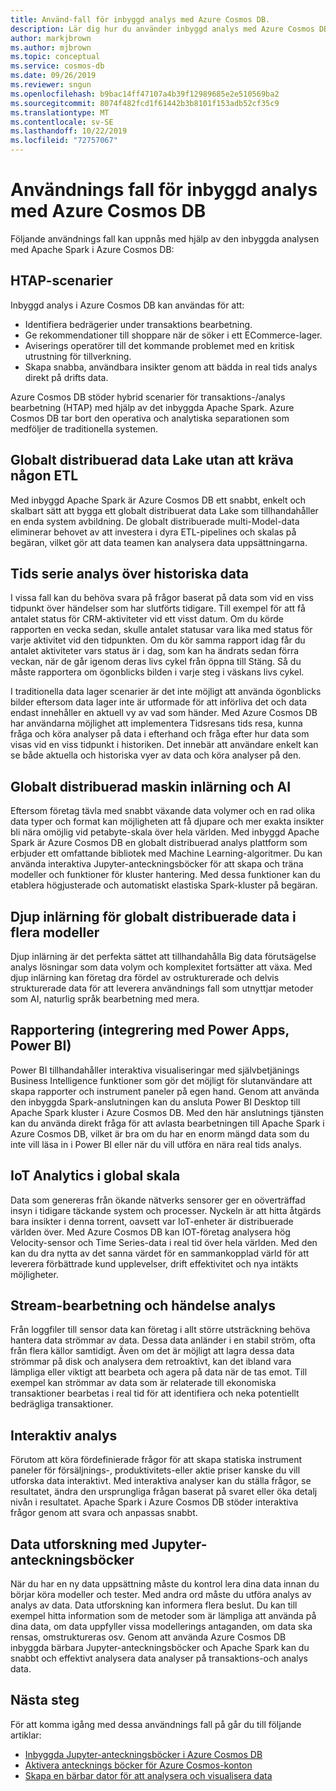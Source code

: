 ```yaml
---
title: Använd-fall för inbyggd analys med Azure Cosmos DB.
description: Lär dig hur du använder inbyggd analys med Azure Cosmos DB i olika användnings fall.
author: markjbrown
ms.author: mjbrown
ms.topic: conceptual
ms.service: cosmos-db
ms.date: 09/26/2019
ms.reviewer: sngun
ms.openlocfilehash: b9bac14ff47107a4b39f12989685e2e510569ba2
ms.sourcegitcommit: 8074f482fcd1f61442b3b8101f153adb52cf35c9
ms.translationtype: MT
ms.contentlocale: sv-SE
ms.lasthandoff: 10/22/2019
ms.locfileid: "72757067"
---
```

# <a name="use-cases-for-built-in-analytics-with-azure-cosmos-db"></a>Användnings fall för inbyggd analys med Azure Cosmos DB

Följande användnings fall kan uppnås med hjälp av den inbyggda analysen med Apache Spark i Azure Cosmos DB:

## <a name="htap-scenarios"></a>HTAP-scenarier

Inbyggd analys i Azure Cosmos DB kan användas för att:

* Identifiera bedrägerier under transaktions bearbetning.
* Ge rekommendationer till shoppare när de söker i ett ECommerce-lager.
* Aviserings operatörer till det kommande problemet med en kritisk utrustning för tillverkning.
* Skapa snabba, användbara insikter genom att bädda in real tids analys direkt på drifts data.

Azure Cosmos DB stöder hybrid scenarier för transaktions-/analys bearbetning (HTAP) med hjälp av det inbyggda Apache Spark. Azure Cosmos DB tar bort den operativa och analytiska separationen som medföljer de traditionella systemen.

## <a name="globally-distributed-data-lake-without-requiring-any-etl"></a>Globalt distribuerad data Lake utan att kräva någon ETL

Med inbyggd Apache Spark är Azure Cosmos DB ett snabbt, enkelt och skalbart sätt att bygga ett globalt distribuerat data Lake som tillhandahåller en enda system avbildning. De globalt distribuerade multi-Model-data eliminerar behovet av att investera i dyra ETL-pipelines och skalas på begäran, vilket gör att data teamen kan analysera data uppsättningarna.

## <a name="time-series-analytics-over-historic-data"></a>Tids serie analys över historiska data

I vissa fall kan du behöva svara på frågor baserat på data som vid en viss tidpunkt över händelser som har slutförts tidigare. Till exempel för att få antalet status för CRM-aktiviteter vid ett visst datum. Om du körde rapporten en vecka sedan, skulle antalet statusar vara lika med status för varje aktivitet vid den tidpunkten. Om du kör samma rapport idag får du antalet aktiviteter vars status är i dag, som kan ha ändrats sedan förra veckan, när de går igenom deras livs cykel från öppna till Stäng. Så du måste rapportera om ögonblicks bilden i varje steg i väskans livs cykel.

I traditionella data lager scenarier är det inte möjligt att använda ögonblicks bilder eftersom data lager inte är utformade för att införliva det och data endast innehåller en aktuell vy av vad som händer. Med Azure Cosmos DB har användarna möjlighet att implementera Tidsresans tids resa, kunna fråga och köra analyser på data i efterhand och fråga efter hur data som visas vid en viss tidpunkt i historiken. Det innebär att användare enkelt kan se både aktuella och historiska vyer av data och köra analyser på den.

## <a name="globally-distributed-machine-learning-and-ai"></a>Globalt distribuerad maskin inlärning och AI

Eftersom företag tävla med snabbt växande data volymer och en rad olika data typer och format kan möjligheten att få djupare och mer exakta insikter bli nära omöjlig vid petabyte-skala över hela världen. Med inbyggd Apache Spark är Azure Cosmos DB en globalt distribuerad analys plattform som erbjuder ett omfattande bibliotek med Machine Learning-algoritmer. Du kan använda interaktiva Jupyter-anteckningsböcker för att skapa och träna modeller och funktioner för kluster hantering. Med dessa funktioner kan du etablera högjusterade och automatiskt elastiska Spark-kluster på begäran.

## <a name="deep-learning-on-multi-model-globally-distributed-data"></a>Djup inlärning för globalt distribuerade data i flera modeller

Djup inlärning är det perfekta sättet att tillhandahålla Big data förutsägelse analys lösningar som data volym och komplexitet fortsätter att växa. Med djup inlärning kan företag dra fördel av ostrukturerade och delvis strukturerade data för att leverera användnings fall som utnyttjar metoder som AI, naturlig språk bearbetning med mera.

## <a name="reporting-integrating-with-power-apps-power-bi"></a>Rapportering (integrering med Power Apps, Power BI)

Power BI tillhandahåller interaktiva visualiseringar med självbetjänings Business Intelligence funktioner som gör det möjligt för slutanvändare att skapa rapporter och instrument paneler på egen hand. Genom att använda den inbyggda Spark-anslutningen kan du ansluta Power BI Desktop till Apache Spark kluster i Azure Cosmos DB. Med den här anslutnings tjänsten kan du använda direkt fråga för att avlasta bearbetningen till Apache Spark i Azure Cosmos DB, vilket är bra om du har en enorm mängd data som du inte vill läsa in i Power BI eller när du vill utföra en nära real tids analys.

## <a name="iot-analytics-at-global-scale"></a>IoT Analytics i global skala

Data som genereras från ökande nätverks sensorer ger en oöverträffad insyn i tidigare täckande system och processer. Nyckeln är att hitta åtgärds bara insikter i denna torrent, oavsett var IoT-enheter är distribuerade världen över. Med Azure Cosmos DB kan IOT-företag analysera hög Velocity-sensor och Time Series-data i real tid över hela världen. Med den kan du dra nytta av det sanna värdet för en sammankopplad värld för att leverera förbättrade kund upplevelser, drift effektivitet och nya intäkts möjligheter.

## <a name="stream-processing-and-event-analytics"></a>Stream-bearbetning och händelse analys 

Från loggfiler till sensor data kan företag i allt större utsträckning behöva hantera data strömmar av data. Dessa data anländer i en stabil ström, ofta från flera källor samtidigt. Även om det är möjligt att lagra dessa data strömmar på disk och analysera dem retroaktivt, kan det ibland vara lämpliga eller viktigt att bearbeta och agera på data när de tas emot. Till exempel kan strömmar av data som är relaterade till ekonomiska transaktioner bearbetas i real tid för att identifiera och neka potentiellt bedrägliga transaktioner.

## <a name="interactive-analytics"></a>Interaktiv analys

Förutom att köra fördefinierade frågor för att skapa statiska instrument paneler för försäljnings-, produktivitets-eller aktie priser kanske du vill utforska data interaktivt. Med interaktiva analyser kan du ställa frågor, se resultatet, ändra den ursprungliga frågan baserat på svaret eller öka detalj nivån i resultatet. Apache Spark i Azure Cosmos DB stöder interaktiva frågor genom att svara och anpassas snabbt.

## <a name="data-exploration-using-jupyter-notebooks"></a>Data utforskning med Jupyter-anteckningsböcker

När du har en ny data uppsättning måste du kontrol lera dina data innan du börjar köra modeller och tester. Med andra ord måste du utföra analys av analys av data. Data utforskning kan informera flera beslut. Du kan till exempel hitta information som de metoder som är lämpliga att använda på dina data, om data uppfyller vissa modellerings antaganden, om data ska rensas, omstruktureras osv. Genom att använda Azure Cosmos DB inbyggda bärbara Jupyter-anteckningsböcker och Apache Spark kan du snabbt och effektivt analysera data analyser på transaktions-och analys data.

## <a name="next-steps"></a>Nästa steg

För att komma igång med dessa användnings fall på går du till följande artiklar:

* [Inbyggda Jupyter-anteckningsböcker i Azure Cosmos DB](cosmosdb-jupyter-notebooks.md)
* [Aktivera antecknings böcker för Azure Cosmos-konton](enable-notebooks.md)
* [Skapa en bärbar dator för att analysera och visualisera data](create-notebook-visualize-data.md)